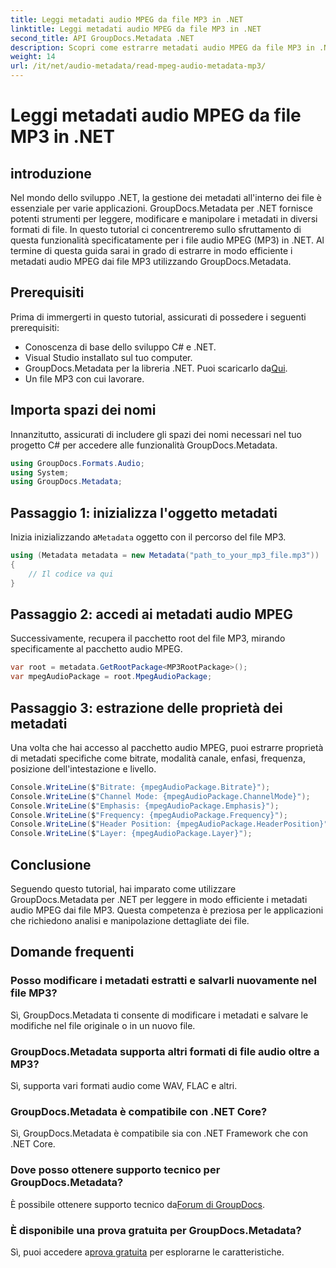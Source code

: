 ```yaml
---
title: Leggi metadati audio MPEG da file MP3 in .NET
linktitle: Leggi metadati audio MPEG da file MP3 in .NET
second_title: API GroupDocs.Metadata .NET
description: Scopri come estrarre metadati audio MPEG da file MP3 in .NET utilizzando GroupDocs.Metadata. Migliora le tue capacità di analisi dei file.
weight: 14
url: /it/net/audio-metadata/read-mpeg-audio-metadata-mp3/
---
```


# Leggi metadati audio MPEG da file MP3 in .NET

## introduzione
Nel mondo dello sviluppo .NET, la gestione dei metadati all'interno dei file è essenziale per varie applicazioni. GroupDocs.Metadata per .NET fornisce potenti strumenti per leggere, modificare e manipolare i metadati in diversi formati di file. In questo tutorial ci concentreremo sullo sfruttamento di questa funzionalità specificatamente per i file audio MPEG (MP3) in .NET. Al termine di questa guida sarai in grado di estrarre in modo efficiente i metadati audio MPEG dai file MP3 utilizzando GroupDocs.Metadata.
## Prerequisiti
Prima di immergerti in questo tutorial, assicurati di possedere i seguenti prerequisiti:
- Conoscenza di base dello sviluppo C# e .NET.
- Visual Studio installato sul tuo computer.
-  GroupDocs.Metadata per la libreria .NET. Puoi scaricarlo da[Qui](https://releases.groupdocs.com/metadata/net/).
- Un file MP3 con cui lavorare.
## Importa spazi dei nomi
Innanzitutto, assicurati di includere gli spazi dei nomi necessari nel tuo progetto C# per accedere alle funzionalità GroupDocs.Metadata.
```csharp
using GroupDocs.Formats.Audio;
using System;
using GroupDocs.Metadata;
```
## Passaggio 1: inizializza l'oggetto metadati
 Inizia inizializzando a`Metadata` oggetto con il percorso del file MP3.
```csharp
using (Metadata metadata = new Metadata("path_to_your_mp3_file.mp3"))
{
    // Il codice va qui
}
```
## Passaggio 2: accedi ai metadati audio MPEG
Successivamente, recupera il pacchetto root del file MP3, mirando specificamente al pacchetto audio MPEG.
```csharp
var root = metadata.GetRootPackage<MP3RootPackage>();
var mpegAudioPackage = root.MpegAudioPackage;
```
## Passaggio 3: estrazione delle proprietà dei metadati
Una volta che hai accesso al pacchetto audio MPEG, puoi estrarre proprietà di metadati specifiche come bitrate, modalità canale, enfasi, frequenza, posizione dell'intestazione e livello.
```csharp
Console.WriteLine($"Bitrate: {mpegAudioPackage.Bitrate}");
Console.WriteLine($"Channel Mode: {mpegAudioPackage.ChannelMode}");
Console.WriteLine($"Emphasis: {mpegAudioPackage.Emphasis}");
Console.WriteLine($"Frequency: {mpegAudioPackage.Frequency}");
Console.WriteLine($"Header Position: {mpegAudioPackage.HeaderPosition}");
Console.WriteLine($"Layer: {mpegAudioPackage.Layer}");
```
## Conclusione
Seguendo questo tutorial, hai imparato come utilizzare GroupDocs.Metadata per .NET per leggere in modo efficiente i metadati audio MPEG dai file MP3. Questa competenza è preziosa per le applicazioni che richiedono analisi e manipolazione dettagliate dei file.

## Domande frequenti
### Posso modificare i metadati estratti e salvarli nuovamente nel file MP3?
Sì, GroupDocs.Metadata ti consente di modificare i metadati e salvare le modifiche nel file originale o in un nuovo file.
### GroupDocs.Metadata supporta altri formati di file audio oltre a MP3?
Sì, supporta vari formati audio come WAV, FLAC e altri.
### GroupDocs.Metadata è compatibile con .NET Core?
Sì, GroupDocs.Metadata è compatibile sia con .NET Framework che con .NET Core.
### Dove posso ottenere supporto tecnico per GroupDocs.Metadata?
 È possibile ottenere supporto tecnico da[Forum di GroupDocs](https://forum.groupdocs.com/c/metadata/14).
### È disponibile una prova gratuita per GroupDocs.Metadata?
 Sì, puoi accedere a[prova gratuita](https://releases.groupdocs.com/) per esplorarne le caratteristiche.